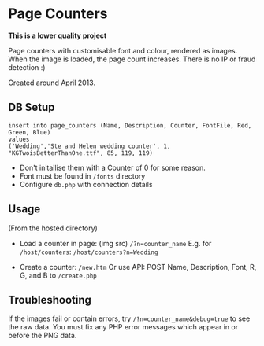 # Page Counters

**This is a lower quality project**

Page counters with customisable font and colour, rendered as images. When the image is loaded, the page count increases. There is no IP or fraud detection :)

Created around April 2013.

## DB Setup

	insert into page_counters (Name, Description, Counter, FontFile, Red, Green, Blue)
	values
	('Wedding','Ste and Helen wedding counter', 1, "KGTwoisBetterThanOne.ttf", 85, 119, 119)

 * Don't initailise them with a Counter of 0 for some reason.
 * Font must be found in `/fonts` directory
 * Configure `db.php` with connection details

## Usage

(From the hosted directory)

 *	Load a counter in page: (img src) `/?n=counter_name`
	E.g. for `/host/counters`: `/host/counters?n=Wedding`

 *	Create a counter: `/new.htm`
	Or use API: POST Name, Description, Font, R, G, and B to `/create.php`

## Troubleshooting

If the images fail or contain errors, try `/?n=counter_name&debug=true` to see the raw data. You must fix any PHP error messages which appear in or before the PNG data.